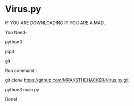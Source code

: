 # Virus.py
IF YOU ARE DOWNLOADING IT YOU ARE A MAD..

You Need-

python3

pip3

git

Run command :

git clone https://github.com/MRAKSTHEHACKER/Virus.py.git

python3 main.py

Done!

